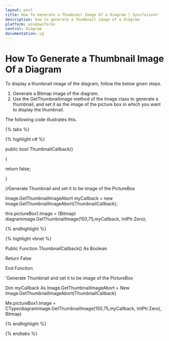```yaml
---
layout: post
title: How To Generate a Thumbnail Image Of a Diagram | Syncfusion®
description: how to generate a thumbnail image of a diagram
platform: windowsforms
control: Diagram
documentation: ug
---
```


# How To Generate a Thumbnail Image Of a Diagram

To display a thumbnail image of the diagram, follow the below given steps.

1. Generate a Bitmap image of the diagram. 
2. Use the GetThumbnailImage method of the Image class to generate a thumbnail, and set it as the image of the picture box in which you want to display the thumbnail.

The following code illustrates this.

{% tabs %}

{% highlight c# %}

public bool ThumbnailCallback()

{

return false;

}

//Generate Thumbnail and set it to be image of the PictureBox

Image.GetThumbnailImageAbort myCallback = new Image.GetThumbnailImageAbort(ThumbnailCallback); 

this.pictureBox1.Image = (Bitmap) diagramimage.GetThumbnailImage(150,75,myCallback, IntPtr.Zero);

{% endhighlight %}

{% highlight vbnet %}

Public Function ThumbnailCallback() As Boolean

Return False

End Function

'Generate Thumbnail and set it to be image of the PictureBox

Dim myCallback As Image.GetThumbnailImageAbort = New Image.GetThumbnailImageAbort(ThumbnailCallback)

Me.pictureBox1.Image = CType(diagramimage.GetThumbnailImage(150,75,myCallback, IntPtr.Zero), Bitmap)

{% endhighlight %}

{% endtabs %}